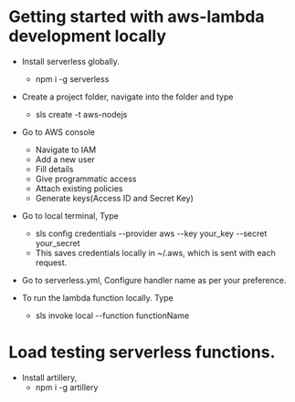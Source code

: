# Getting started with aws-lambda development locally

- Install serverless globally.
	- npm i -g serverless

- Create a project folder, navigate into the folder and type
	- sls create -t aws-nodejs
	
- Go to AWS console
	- Navigate to IAM
	- Add a new user
	- Fill details
	- Give programmatic access
	- Attach existing policies 
	- Generate keys(Access ID and Secret Key)

- Go to local terminal, Type 
	- sls config credentials --provider aws --key your_key --secret your_secret
	- This saves credentials locally in ~/.aws, which is sent with each request.

- Go to serverless.yml, Configure handler name as per your preference.

- To run the lambda function locally. Type 
	- sls invoke local  --function functionName

# Load testing serverless functions.
- Install artillery,
	- npm i -g artillery
